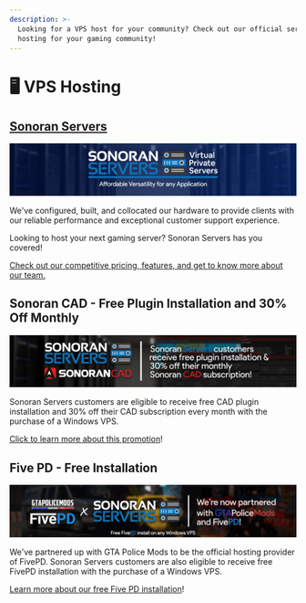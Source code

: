 ```yaml
---
description: >-
  Looking for a VPS host for your community? Check out our official server
  hosting for your gaming community!
---
```


# 🖥️ VPS Hosting

## [Sonoran Servers](https://sonoranservers.com)

![](../.gitbook/assets/image%20%28126%29%20%281%29.png)

We've configured, built, and collocated our hardware to provide clients with our reliable performance and exceptional customer support experience.

Looking to host your next gaming server? Sonoran Servers has you covered!

[Check out our competitive pricing, features, and get to know more about our team.](https://sonoranservers.com)

## Sonoran CAD - Free Plugin Installation and 30% Off Monthly

![](../.gitbook/assets/banner_3.png)

Sonoran Servers customers are eligible to receive free CAD plugin installation and 30% off their CAD subscription every month with the purchase of a Windows VPS.

[Click to learn more about this promotion](../pricing/faq/bundle-discount-sonoran-servers.md#free-plugin-installation)!

## Five PD - Free Installation

![](../.gitbook/assets/image%20%28127%29.png)

We've partnered up with GTA Police Mods to be the official hosting provider of FivePD. Sonoran Servers customers are also eligible to receive free FivePD installation with the purchase of a Windows VPS.‌

​[Learn more about our free Five PD installation](https://sonoranservers.com/fivepd.php)!

